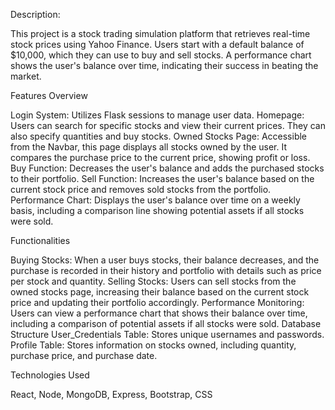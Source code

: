 Description:

This project is a stock trading simulation platform that retrieves real-time stock prices using Yahoo Finance. Users start with a default balance of $10,000, which they can use to buy and sell stocks. A performance chart shows the user's balance over time, indicating their success in beating the market.

Features Overview

Login System: Utilizes Flask sessions to manage user data. Homepage: Users can search for specific stocks and view their current prices. They can also specify quantities and buy stocks. Owned Stocks Page: Accessible from the Navbar, this page displays all stocks owned by the user. It compares the purchase price to the current price, showing profit or loss. Buy Function: Decreases the user's balance and adds the purchased stocks to their portfolio. Sell Function: Increases the user's balance based on the current stock price and removes sold stocks from the portfolio. Performance Chart: Displays the user's balance over time on a weekly basis, including a comparison line showing potential assets if all stocks were sold.

Functionalities

Buying Stocks: When a user buys stocks, their balance decreases, and the purchase is recorded in their history and portfolio with details such as price per stock and quantity. Selling Stocks: Users can sell stocks from the owned stocks page, increasing their balance based on the current stock price and updating their portfolio accordingly. Performance Monitoring: Users can view a performance chart that shows their balance over time, including a comparison of potential assets if all stocks were sold. Database Structure User_Credentials Table: Stores unique usernames and passwords. Profile Table: Stores information on stocks owned, including quantity, purchase price, and purchase date.

Technologies Used

React, Node, MongoDB, Express, Bootstrap, CSS
